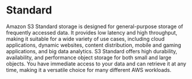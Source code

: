 # Standard

Amazon S3 Standard storage is designed for general-purpose storage of frequently accessed data. It provides low latency and high throughput, making it suitable for a wide variety of use cases, including cloud applications, dynamic websites, content distribution, mobile and gaming applications, and big data analytics. S3 Standard offers high durability, availability, and performance object storage for both small and large objects. You have immediate access to your data and can retrieve it at any time, making it a versatile choice for many different AWS workloads.